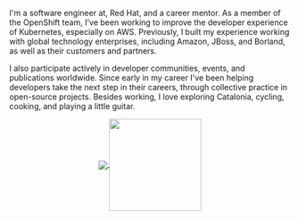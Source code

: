 I'm a software engineer at, Red Hat, and a career mentor. As a member of the OpenShift team, I've been working to improve the developer experience of Kubernetes, especially on AWS. Previously, I built my experience working with global technology enterprises, including Amazon, JBoss, and Borland, as well as their customers and partners.

I also participate actively in developer communities, events, and publications worldwide. Since early in my career I've been helping developers take the next step in their careers, through collective practice in open-source projects. Besides working, I love exploring Catalonia, cycling, cooking, and playing a little guitar.

<p align="center">
  <a href="https://github.com/faermanj?tab=repositories">
    <img
      align="center"
      src="https://github-readme-stats.vercel.app/api/top-langs/?username=faermanj&layout=compact&size_weight=0&count_weight=1"
    />
  </a>
  <a href="https://github.com/faermanj?tab=repositories">
    <img
      align="center"
      height="165"
      src="https://github-readme-stats.vercel.app/api?username=faermanj&count_private=true&show_icons=true&custom_title=Github%20Status&hide=issues"
    />
  </a>
